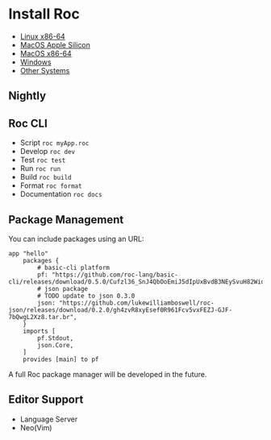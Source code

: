 # Install Roc

<!-- TODO detect current OS with browser and only show link for that, provide other button for others  -->

- [Linux x86-64](https://github.com/roc-lang/roc/blob/main/getting_started/linux_x86_64.md)
- [MacOS Apple Silicon](https://github.com/roc-lang/roc/blob/main/getting_started/macos_apple_silicon.md)
- [MacOS x86-64](https://github.com/roc-lang/roc/blob/main/getting_started/macos_x86_64.md)
- [Windows](https://github.com/roc-lang/roc/blob/main/getting_started/windows.md)
- [Other Systems](https://github.com/roc-lang/roc/blob/main/getting_started/other.md)

## Nightly

<!-- link to nightly for currently detected OS(browser) and provide "other" button to reveal all -->

## Roc CLI

<!-- brief description on how to use the cli -->
- Script `roc myApp.roc`
- Develop `roc dev` 
- Test `roc test`
- Run `roc run`
- Build `roc build`
- Format `roc format`
- Documentation `roc docs`

## Package Management

You can include packages using an URL:

```roc
app "hello"
    packages { 
        # basic-cli platform
        pf: "https://github.com/roc-lang/basic-cli/releases/download/0.5.0/Cufzl36_SnJ4QbOoEmiJ5dIpUxBvdB3NEySvuH82Wio.tar.br",
        # json package
        # TODO update to json 0.3.0
        json: "https://github.com/lukewilliamboswell/roc-json/releases/download/0.2.0/gh4zvR8xyEsef0R961Fcv5vxFEZJ-GJF-7bQwgL2Xz8.tar.br",
    }
    imports [
        pf.Stdout,
        json.Core,
    ]
    provides [main] to pf
```

A full Roc package manager will be developed in the future.

<!-- 

explain package manager design is still a work in progress 
the plan is to create a centralised index
- ergonomicly integration
- a fact that every language will have one

in the meantime you can use package URLs

TODO Add an explanation for the URLs with the SHA and the tar.br. This explanation should only be revealed on click.
-->

## Editor Support

<!--
explain that the high level design is a work in progress
- Design goals for editor - we want Roc to ship with an awesome editor
- Beginners learning to get up an running with an editor
- Want it to run really fast etc

- Also link to VScode plugin
-->

- Language Server
- Neo(Vim)
